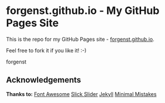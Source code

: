 # forgenst.github.io - My GitHub Pages Site
This is the repo for my GitHub Pages site - [forgenst.github.io](https://forgenst.github.io).

Feel free to fork it if you like it! :-)

forgenst

## Acknowledgements

**Thanks to:**
[Font Awesome](https://fontawesome.com)
[Slick Slider](https://kenwheeler.github.io/slick)
[Jekyll](https://jekyllrb.com)
[Minimal Mistakes](https://mmistakes.github.io/minimal-mistakes)
